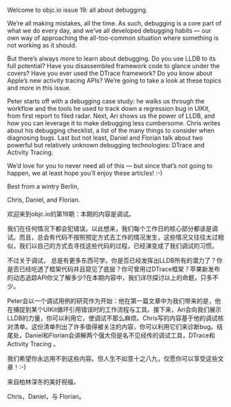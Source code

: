 Welcome to objc.io issue 19: all about debugging.

We’re all making mistakes, all the time. As such, debugging is a core part of what we do every day, and we’ve all developed debugging habits — our own way of approaching the all-too-common situation where something is not working as it should.

But there’s always more to learn about debugging. Do you use LLDB to its full potential? Have you disassembled framework code to glance under the covers? Have you ever used the DTrace framework? Do you know about Apple’s new activity tracing APIs? We’re going to take a look at these topics and more in this issue.

Peter starts off with a debugging case study: he walks us through the workflow and the tools he used to track down a regression bug in UIKit, from first report to filed radar. Next, Ari shows us the power of LLDB, and how you can leverage it to make debugging less cumbersome. Chris writes about his debugging checklist, a list of the many things to consider when diagnosing bugs. Last but not least, Daniel and Florian talk about two powerful but relatively unknown debugging technologies: DTrace and Activity Tracing.

We’d love for you to never need all of this — but since that’s not going to happen, we at least hope you’ll enjoy these articles! :-)

Best from a wintry Berlin,

Chris, Daniel, and Florian.

欢迎来到objc.io的第19期：本期的内容是调试。

我们在任何情况下都会犯错误。以此想来，我们每个工作日的核心部分都该是调试。而且，总会有代码不按照预定方式去工作的情况发生，这些情况又往往太过相似，我们以自己的方式去寻找这些代码的过程，已经演变成了我们调试的习惯。

不过关于调试， 总是有更多东西可学。你是否已经发挥出LLDB所有的潜力了？你是否已经吃透了框架代码并且窥见了底层？你可曾用过DTrace框架？苹果新发布的动态追踪API你又了解多少?在本期内容中，我们详尽探讨以上的命题，只多不少。

Peter会以一个调试用例的研究作为开始：他在第一篇文章中为我们带来的是，他在捕捉到某个UIKit循环引用错误时的工作流程与工具。接下来，Ari会向我们展示LLDB的力量，你可以利用它，使调试不那么麻烦。Chris写的内容基于他的调试核对清单。这份清单列出了许多值得被关注的内容，你可以利用它们来诊断bug。结尾处，Daniel和Florian会讲解两个强大但是名不见经传的调试工具，DTrace和Activity Tracing 。

我们希望你永远用不到这些内容。但人生不如意十之八九，仅愿你可以享受这些文章！:-)

来自柏林深冬的美好祝福，

Chris，Daniel，与 Florian。